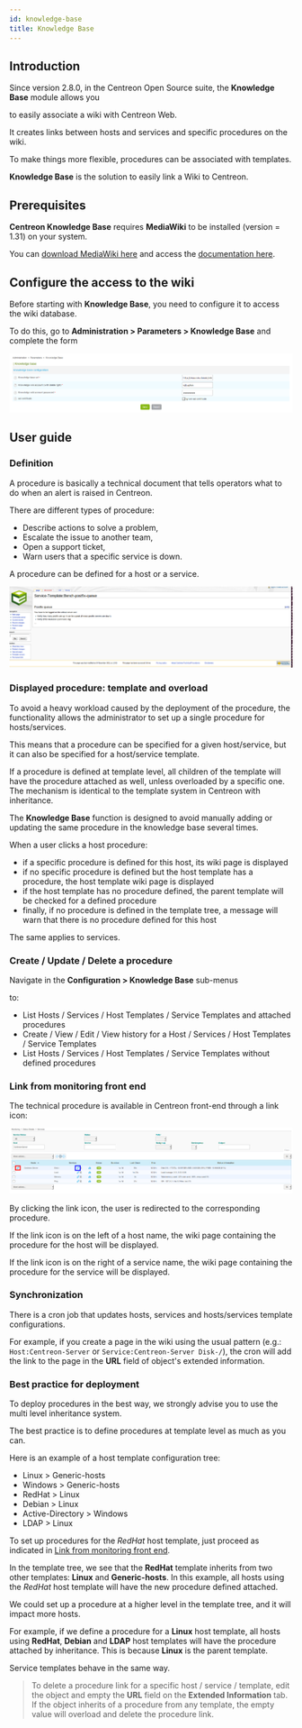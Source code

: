 ```yaml
---
id: knowledge-base
title: Knowledge Base
---
```


## Introduction

Since version 2.8.0, in the Centreon Open Source suite, the **Knowledge Base** module allows you

to easily associate a wiki with Centreon Web.

It creates links between hosts and services and specific procedures on the wiki.


To make things more flexible, procedures can be associated with templates.

**Knowledge Base** is the solution to easily link a Wiki to Centreon.

## Prerequisites

**Centreon Knowledge Base** requires **MediaWiki** to be installed (version =
1.31) on your system.

You can [download MediaWiki
here](http://www.mediawiki.org/wiki/MediaWiki) and access the [documentation
here](http://www.mediawiki.org/wiki/User_hub).

## Configure the access to the wiki

Before starting with **Knowledge Base**, you need to configure it to access the
wiki database.

To do this, go to **Administration > Parameters > Knowledge Base** and complete
the form

![image](../assets/administration/parameters-wiki.png)

## User guide

### Definition

A procedure is basically a technical document that tells operators
what to do when an alert is raised in Centreon.

There are different types of procedure:

  - Describe actions to solve a problem,
  - Escalate the issue to another team,
  - Open a support ticket,
  - Warn users that a specific service is down.

A procedure can be defined for a host or a service.

![image](../assets/administration/parameters-wiki-article.png)

### Displayed procedure: template and overload

To avoid a heavy workload caused by the deployment of the procedure, the functionality allows
the administrator to set up a single procedure for hosts/services.

This means that a procedure can be specified for a given host/service, but it can also be specified 
for a host/service template.

If a procedure is defined at template level, all children of the template will
have the procedure attached as well, unless overloaded by a specific one. The
mechanism is identical to the template system in Centreon with inheritance.

The **Knowledge Base** function is designed to avoid manually adding or updating
the same procedure in the knowledge base several times.

When a user clicks a host procedure:

  - if a specific procedure is defined for this host, its wiki page is displayed
  - if no specific procedure is defined but the host template has a procedure,
    the host template wiki page is displayed
  - if the host template has no procedure defined, the parent template will be checked
    for a defined procedure
  - finally, if no procedure is defined in the template tree, a message will warn
    that there is no procedure defined for this host

The same applies to services.

### Create / Update / Delete a procedure

Navigate in the **Configuration > Knowledge Base** sub-menus

to:

  - List Hosts / Services / Host Templates / Service Templates and attached
    procedures
  - Create / View / Edit / View history for a Host / Services / Host Templates /
    Service Templates
  - List Hosts / Services / Host Templates / Service Templates without defined
    procedures


### Link from monitoring front end

The technical procedure is available in Centreon front-end through a link icon:

![image](../assets/administration/parameters-wiki-host-monitoring.png)

By clicking the link icon, the user is redirected to the corresponding procedure.

If the link icon is on the left of a host name, the wiki page containing the
procedure for the host will be displayed.

If the link icon is on the right of a service name, the wiki page containing the
procedure for the service will be displayed.

### Synchronization

There is a cron job that updates hosts, services and hosts/services template
configurations.

For example, if you create a page in the wiki using the usual pattern (e.g.:
`Host:Centreon-Server` or `Service:Centreon-Server Disk-/`), the cron will add
the link to the page in the **URL** field of object's extended information.

### Best practice for deployment

To deploy procedures in the best way, we strongly advise you to use the multi
level inheritance system.

The best practice is to define procedures at template level as much as you can.

Here is an example of a host template configuration tree:

  - Linux \> Generic-hosts
  - Windows \> Generic-hosts
  - RedHat \> Linux
  - Debian \> Linux
  - Active-Directory \> Windows
  - LDAP \> Linux

To set up procedures for the *RedHat* host template, just proceed as indicated in
[Link from monitoring front end](#link-from-monitoring-front-end).

In the template tree, we see that the **RedHat** template inherits from two other
templates: **Linux** and **Generic-hosts**. In this example, all hosts using the
*RedHat* host template will have the new procedure defined attached.

We could set up a procedure at a higher level in the template tree, and it will
impact more hosts.

For example, if we define a procedure for a **Linux** host template, all hosts
using **RedHat**, **Debian** and **LDAP** host templates will have the procedure
attached by inheritance. This is because **Linux** is the parent template.

Service templates behave in the same way.

> To delete a procedure link for a specific host / service / template, edit the object and empty the **URL** field on the **Extended Information** tab.
> If the object inherits of a procedure from any template, the empty value will overload and delete the procedure link.
